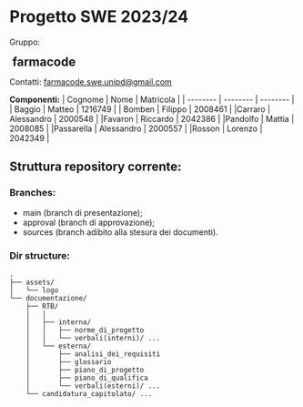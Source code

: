 # Progetto SWE 2023/24
Gruppo:
<h2 style="padding: 0; border: 0; margin: 0; margin-left: 
5px">farmacode</h2>

Contatti: farmacode.swe.unipd@gmail.com

**Componenti:** 
| Cognome | Nome | Matricola |
| -------- | -------- | -------- |
| Baggio | Matteo | 1216749 |
| Bomben | Filippo | 2008461 |
|Carraro | Alessandro | 2000548 | 
|Favaron | Riccardo | 2042386 |
|Pandolfo | Mattia | 2008085 |
|Passarella | Alessandro | 2000557 |
|Rosson | Lorenzo | 2042349 |


## Struttura repository corrente:

### Branches:
- main (branch di presentazione);
- approval (branch di approvazione);
- sources (branch adibito alla stesura dei documenti).

### Dir structure:
```
.
├── assets/
│   └── logo
└── documentazione/
    ├── RTB/
    │   │
    │   ├── interna/
    │   │   ├── norme_di_progetto
    │   │   └── verbali(interni)/ ...
    │   └── esterna/
    │       ├── analisi_dei_requisiti
    │       ├── glossario
    │       ├── piano_di_progetto
    │       ├── piano_di_qualifica
    │       └── verbali(esterni)/ ...
    └── candidatura_capitolato/ ...
```
